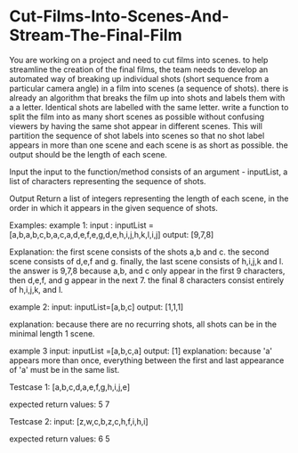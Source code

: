 # Cut-Films-Into-Scenes-And-Stream-The-Final-Film

You are working on a project and need to cut films into scenes. to help streamline the
creation of the final films, the team needs to develop an automated way of breaking up individual shots (short sequence  from a particular camera angle) in a film into scenes (a sequence of shots). there is already an algorithm that breaks the film up into shots and labels them with a a letter. Identical shots are labelled with the same letter. write a function to split the film into as many short scenes as possible without confusing viewers by having the same shot appear in different scenes. This will partition the sequence of shot labels into scenes so that no shot label appears in more than one scene and each scene is as short as possible. the output should be the length of each scene.

Input
the input to the function/method consists of an argument - inputList, a list of characters 
representing the sequence of shots.

Output 
Return a list of integers representing the length of each scene, in the order in which it
appears in the given sequence of shots.

Examples:
example 1:
input :
inputList = [a,b,a,b,c,b,a,c,a,d,e,f,e,g,d,e,h,i,j,h,k,l,i,j]
output:
[9,7,8]

Explanation:
the first scene consists of the shots a,b and c.
the second scene consists of d,e,f and g.
finally, the last scene consists of h,i,j,k and l.
the answer is 9,7,8 because a,b, and c only appear in the 
first 9 characters, then d,e,f, and g appear in the next 7.
the final 8 characters consist entirely of h,i,j,k, and l.

example 2:
input:
inputList=[a,b,c]
output:
[1,1,1]

explanation:
because there are no recurring shots, all shots can be in
the minimal length 1 scene.

example 3
input:
inputList =[a,b,c,a]
output:
[1]
explanation:
because 'a' appears more than once, everything between the first and last appearance of 'a' must be in the same list.

Testcase 1:
[a,b,c,d,a,e,f,g,h,i,j,e]

expected return values:
5 7

Testcase 2:
input:
[z,w,c,b,z,c,h,f,i,h,i]

expected return values:
6 5




